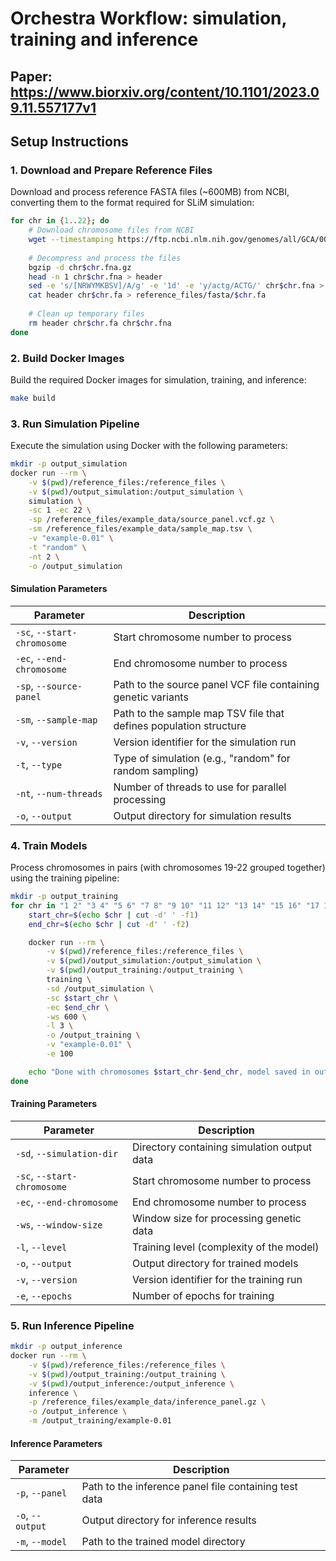 # Orchestra Workflow: simulation, training and inference
## Paper: https://www.biorxiv.org/content/10.1101/2023.09.11.557177v1

## Setup Instructions

### 1. Download and Prepare Reference Files

Download and process reference FASTA files (~600MB) from NCBI, converting them to the format required for SLiM simulation:

```bash
for chr in {1..22}; do
    # Download chromosome files from NCBI
    wget --timestamping https://ftp.ncbi.nlm.nih.gov/genomes/all/GCA/000/001/405/GCA_000001405.15_GRCh38/GCA_000001405.15_GRCh38_assembly_structure/Primary_Assembly/assembled_chromosomes/FASTA/chr$chr.fna.gz
    
    # Decompress and process the files
    bgzip -d chr$chr.fna.gz
    head -n 1 chr$chr.fna > header
    sed -e 's/[NRWYMKBSV]/A/g' -e '1d' -e 'y/actg/ACTG/' chr$chr.fna > chr$chr.fa
    cat header chr$chr.fa > reference_files/fasta/$chr.fa
    
    # Clean up temporary files
    rm header chr$chr.fa chr$chr.fna
done
```

### 2. Build Docker Images

Build the required Docker images for simulation, training, and inference:

```bash
make build
```

### 3. Run Simulation Pipeline

Execute the simulation using Docker with the following parameters:

```bash
mkdir -p output_simulation
docker run --rm \
    -v $(pwd)/reference_files:/reference_files \
    -v $(pwd)/output_simulation:/output_simulation \
    simulation \
    -sc 1 -ec 22 \
    -sp /reference_files/example_data/source_panel.vcf.gz \
    -sm /reference_files/example_data/sample_map.tsv \
    -v "example-0.01" \
    -t "random" \
    -nt 2 \
    -o /output_simulation
```

#### Simulation Parameters
| Parameter | Description |
|-----------|-------------|
| `-sc`, `--start-chromosome` | Start chromosome number to process |
| `-ec`, `--end-chromosome` | End chromosome number to process |
| `-sp`, `--source-panel` | Path to the source panel VCF file containing genetic variants |
| `-sm`, `--sample-map` | Path to the sample map TSV file that defines population structure |
| `-v`, `--version` | Version identifier for the simulation run |
| `-t`, `--type` | Type of simulation (e.g., "random" for random sampling) |
| `-nt`, `--num-threads` | Number of threads to use for parallel processing |
| `-o`, `--output` | Output directory for simulation results |

### 4. Train Models

Process chromosomes in pairs (with chromosomes 19-22 grouped together) using the training pipeline:

```bash
mkdir -p output_training
for chr in "1 2" "3 4" "5 6" "7 8" "9 10" "11 12" "13 14" "15 16" "17 18" "19 22"; do
    start_chr=$(echo $chr | cut -d' ' -f1)
    end_chr=$(echo $chr | cut -d' ' -f2)

    docker run --rm \
        -v $(pwd)/reference_files:/reference_files \
        -v $(pwd)/output_simulation:/output_simulation \
        -v $(pwd)/output_training:/output_training \
        training \
        -sd /output_simulation \
        -sc $start_chr \
        -ec $end_chr \
        -ws 600 \
        -l 3 \
        -o /output_training \
        -v "example-0.01" \
        -e 100

    echo "Done with chromosomes $start_chr-$end_chr, model saved in output_training/"
done
```

#### Training Parameters
| Parameter | Description |
|-----------|-------------|
| `-sd`, `--simulation-dir` | Directory containing simulation output data |
| `-sc`, `--start-chromosome` | Start chromosome number to process |
| `-ec`, `--end-chromosome` | End chromosome number to process |
| `-ws`, `--window-size` | Window size for processing genetic data |
| `-l`, `--level` | Training level (complexity of the model) |
| `-o`, `--output` | Output directory for trained models |
| `-v`, `--version` | Version identifier for the training run |
| `-e`, `--epochs` | Number of epochs for training |

### 5. Run Inference Pipeline

```bash
mkdir -p output_inference
docker run --rm \
    -v $(pwd)/reference_files:/reference_files \
    -v $(pwd)/output_training:/output_training \
    -v $(pwd)/output_inference:/output_inference \
    inference \
    -p /reference_files/example_data/inference_panel.gz \
    -o /output_inference \
    -m /output_training/example-0.01
```

#### Inference Parameters
| Parameter | Description |
|-----------|-------------|
| `-p`, `--panel` | Path to the inference panel file containing test data |
| `-o`, `--output` | Output directory for inference results |
| `-m`, `--model` | Path to the trained model directory |
